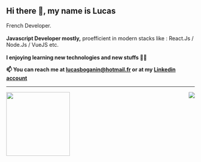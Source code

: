 ## Hi there 👋, my name is Lucas


French Developer.
<br />
<br />
<b>Javascript Developer mostly,</b> proefficient in modern stacks like :  React.Js / Node.Js / VueJS etc.
<br />
<br />
<b>I enjoying learning new technologies and new stuffs 👨‍💻

<b> 📫 You can reach me at lucasboganin@hotmail.fr or at my [Linkedin account](https://www.linkedin.com/in/lucas-boganin-00bb6a1b5/)

---

<div>
  <img height="170" align="left" src="https://github-readme-stats.vercel.app/api?username=Spacelocust&show_icons=true&theme=gotham&show_icons=true&hide_border=true" />
  <img align="right" src="https://github-readme-stats.vercel.app/api/top-langs/?username=Spacelocust&theme=gotham&layout=compact&hide_border=true" />
</div>
